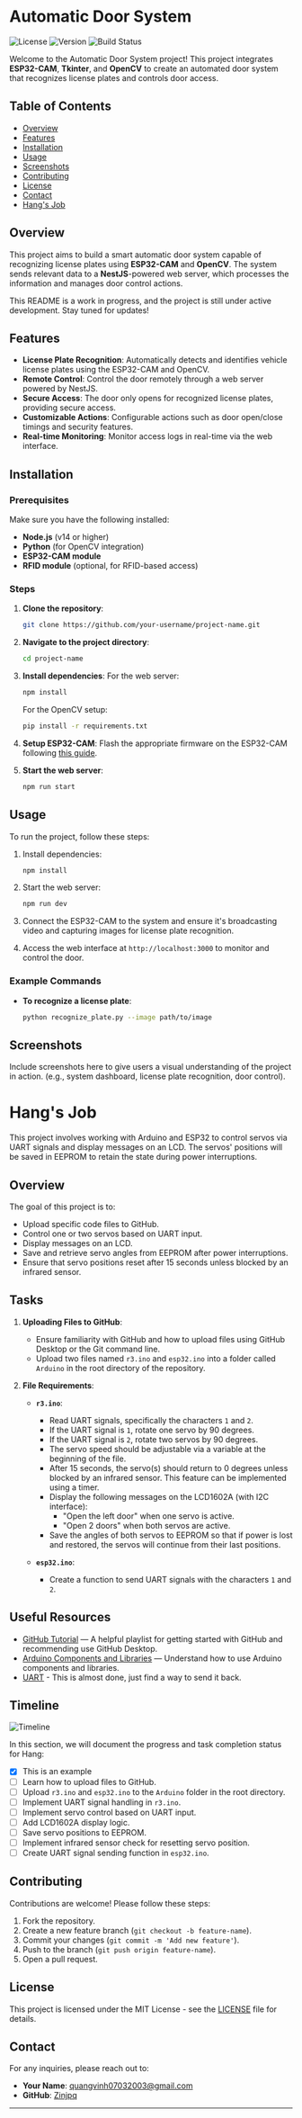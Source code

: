 # Automatic Door System

![License](https://img.shields.io/badge/license-MIT-blue.svg)
![Version](https://img.shields.io/badge/version-1.1.0-brightgreen.svg)
![Build Status](https://img.shields.io/badge/build-passing-brightgreen.svg)

Welcome to the Automatic Door System project! This project integrates **ESP32-CAM**, **Tkinter**, and **OpenCV** to create an automated door system that recognizes license plates and controls door access.

## Table of Contents

- [Overview](#overview)
- [Features](#features)
- [Installation](#installation)
- [Usage](#usage)
- [Screenshots](#screenshots)
- [Contributing](#contributing)
- [License](#license)
- [Contact](#contact)
- [Hang's Job](#hangs-job)

## Overview

This project aims to build a smart automatic door system capable of recognizing license plates using **ESP32-CAM** and **OpenCV**. The system sends relevant data to a **NestJS**-powered web server, which processes the information and manages door control actions.

This README is a work in progress, and the project is still under active development. Stay tuned for updates!

## Features

- **License Plate Recognition**: Automatically detects and identifies vehicle license plates using the ESP32-CAM and OpenCV.
- **Remote Control**: Control the door remotely through a web server powered by NestJS.
- **Secure Access**: The door only opens for recognized license plates, providing secure access.
- **Customizable Actions**: Configurable actions such as door open/close timings and security features.
- **Real-time Monitoring**: Monitor access logs in real-time via the web interface.

## Installation

### Prerequisites

Make sure you have the following installed:

- **Node.js** (v14 or higher)
- **Python** (for OpenCV integration)
- **ESP32-CAM module**
- **RFID module** (optional, for RFID-based access)

### Steps

1. **Clone the repository**:
    ```bash
    git clone https://github.com/your-username/project-name.git
    ```
2. **Navigate to the project directory**:
    ```bash
    cd project-name
    ```
3. **Install dependencies**:
    For the web server:
    ```bash
    npm install
    ```
    For the OpenCV setup:
    ```bash
    pip install -r requirements.txt
    ```
4. **Setup ESP32-CAM**:
    Flash the appropriate firmware on the ESP32-CAM following [this guide](link-to-guide).

5. **Start the web server**:
    ```bash
    npm run start
    ```

## Usage

To run the project, follow these steps:

1. Install dependencies:
    ```bash
    npm install
    ```

2. Start the web server:
    ```bash
    npm run dev
    ```

3. Connect the ESP32-CAM to the system and ensure it's broadcasting video and capturing images for license plate recognition.

4. Access the web interface at `http://localhost:3000` to monitor and control the door.

### Example Commands

- **To recognize a license plate**:
    ```bash
    python recognize_plate.py --image path/to/image
    ```

## Screenshots

Include screenshots here to give users a visual understanding of the project in action. (e.g., system dashboard, license plate recognition, door control).

# Hang's Job

This project involves working with Arduino and ESP32 to control servos via UART signals and display messages on an LCD. The servos' positions will be saved in EEPROM to retain the state during power interruptions.

## Overview

The goal of this project is to:
- Upload specific code files to GitHub.
- Control one or two servos based on UART input.
- Display messages on an LCD.
- Save and retrieve servo angles from EEPROM after power interruptions.
- Ensure that servo positions reset after 15 seconds unless blocked by an infrared sensor.

## Tasks

1. **Uploading Files to GitHub**:
    - Ensure familiarity with GitHub and how to upload files using GitHub Desktop or the Git command line.
    - Upload two files named `r3.ino` and `esp32.ino` into a folder called `Arduino` in the root directory of the repository.

2. **File Requirements**:
    - **`r3.ino`**:
        - Read UART signals, specifically the characters `1` and `2`.
        - If the UART signal is `1`, rotate one servo by 90 degrees.
        - If the UART signal is `2`, rotate two servos by 90 degrees.
        - The servo speed should be adjustable via a variable at the beginning of the file.
        - After 15 seconds, the servo(s) should return to 0 degrees unless blocked by an infrared sensor. This feature can be implemented using a timer.
        - Display the following messages on the LCD1602A (with I2C interface):
            - "Open the left door" when one servo is active.
            - "Open 2 doors" when both servos are active.
        - Save the angles of both servos to EEPROM so that if power is lost and restored, the servos will continue from their last positions.

    - **`esp32.ino`**:
        - Create a function to send UART signals with the characters `1` and `2`.

## Useful Resources

- [GitHub Tutorial](https://www.youtube.com/playlist?list=PLQH9LiOP43c33JLu6VYLFyLNS4xCM7RwM) — A helpful playlist for getting started with GitHub and recommending use GitHub Desktop.
- [Arduino Components and Libraries](https://youtube.com/playlist?list=PLQH9LiOP43c0PZqBtf1zBjtphZnkln0AN&si=o8JU_rhS4OZeefNO) — Understand how to use Arduino components and libraries.
- [UART](https://www.programmingboss.com/2021/04/esp32-arduino-serial-communication-with-code.html#gsc.tab=0) - This is almost done, just find a way to send it back.
## Timeline

![Timeline](Images/timeline_with_H.png)

In this section, we will document the progress and task completion status for Hang:
- [x] This is an example
- [ ] Learn how to upload files to GitHub.
- [ ] Upload `r3.ino` and `esp32.ino` to the `Arduino` folder in the root directory.
- [ ] Implement UART signal handling in `r3.ino`.
- [ ] Implement servo control based on UART input.
- [ ] Add LCD1602A display logic.
- [ ] Save servo positions to EEPROM.
- [ ] Implement infrared sensor check for resetting servo position.
- [ ] Create UART signal sending function in `esp32.ino`.

## Contributing

Contributions are welcome! Please follow these steps:

1. Fork the repository.
2. Create a new feature branch (`git checkout -b feature-name`).
3. Commit your changes (`git commit -m 'Add new feature'`).
4. Push to the branch (`git push origin feature-name`).
5. Open a pull request.

## License

This project is licensed under the MIT License - see the [LICENSE](LICENSE) file for details.

## Contact

For any inquiries, please reach out to:

- **Your Name**: [quangvinh07032003@gmail.com](mailto:quangvinh07032003@gmail.com)
- **GitHub**: [Zinjpq](https://github.com/Zinjpq)

---